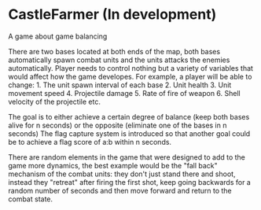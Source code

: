 # CastleFarmer (In development)
A game about game balancing

There are two bases located at both ends of the map, both bases automatically spawn combat units and the units attacks the enemies automatically.
Player needs to control nothing but a variety of variables that would affect how the game developes.
For example, a player will be able to change: 
    1. The unit spawn interval of each base
    2. Unit health
    3. Unit movement speed
    4. Projectile damage
    5. Rate of fire of weapon
    6. Shell velocity of the projectile
    etc.

The goal is to either achieve a certain degree of balance (keep both bases alive for n seconds) or the opposite (eliminate one of the bases in n seconds)
The flag capture system is introduced so that another goal could be to achieve a flag score of a:b within n seconds.

There are random elements in the game that were designed to add to the game more dynamics, the best example would be the "fall back" mechanism of the combat units: they don't just stand there and shoot, instead they "retreat" after firing the first shot, keep going backwards for a random number of seconds and then move forward and return to the combat state.
